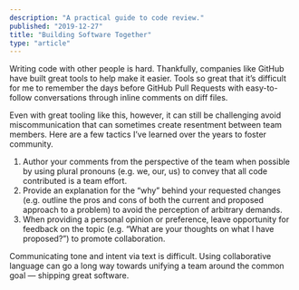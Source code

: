 ```yaml
---
description: "A practical guide to code review."
published: "2019-12-27"
title: "Building Software Together"
type: "article"
---
```


Writing code with other people is hard. Thankfully, companies like GitHub have built great tools to help make it easier. Tools so great that it’s difficult for me to remember the days before GitHub Pull Requests with easy-to-follow conversations through inline comments on diff files.

Even with great tooling like this, however, it can still be challenging avoid miscommunication that can sometimes create resentment between team members. Here are a few tactics I’ve learned over the years to foster community.

1. Author your comments from the perspective of the team when possible by using plural pronouns (e.g. we, our, us) to convey that all code contributed is a team effort.
1. Provide an explanation for the “why” behind your requested changes (e.g. outline the pros and cons of both the current and proposed approach to a problem) to avoid the perception of arbitrary demands.
1. When providing a personal opinion or preference, leave opportunity for feedback on the topic (e.g. “What are your thoughts on what I have proposed?”) to promote collaboration.

Communicating tone and intent via text is difficult. Using collaborative language can go a long way towards unifying a team around the common goal — shipping great software.

